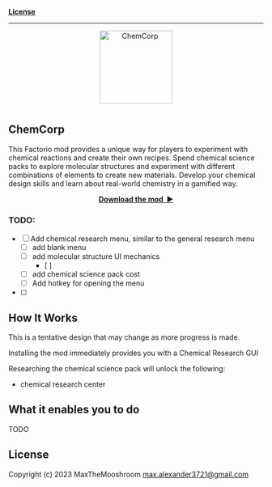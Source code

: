 **[License](#license)**

---

<p align="center">
  <img
    width="144"
    src="thumbnail.png"
    alt="ChemCorp"
  />
</p>

<p align="center">
  <a href="https://github.com/MaxTheMooshroom/ChemCorp/tags">
  </a>
  <a href="https://github.com/MaxTheMooshroom/ChemCorp/stargazers">
  </a>
</p>

<h1></h1>

<!-- Put your "fancy" image/video here -->
<!-- <img
  src=""
  align="right"
/> -->

ChemCorp
-----------------------

This Factorio mod provides a unique way for players to experiment with chemical reactions and create their own recipes. Spend chemical science packs to explore molecular structures and experiment with different combinations of elements to create new materials. Develop your chemical design skills and learn about real-world chemistry in a gamified way.

<p align="center">
  <a href="#"><strong>Download the mod&nbsp;&nbsp;▶</strong></a>
</p>

### TODO:
- [ ] Add chemical research menu, similar to the general research menu
	- [ ] add blank menu
	- [ ] add molecular structure UI mechanics
		- [ ] 
	- [ ] add chemical science pack cost
	- [ ] Add hotkey for opening the menu
- [ ] 

How It Works
-----------------------

This is a tentative design that may change as more progress is made.

Installing the mod immediately provides you with a Chemical Research GUI

Researching the chemical science pack will unlock the following:
- chemical research center


What it enables you to do
-------------------------
TODO

License
-------

Copyright (c) 2023 MaxTheMooshroom <max.alexander3721@gmail.com>

[factorio-mod-luacheck]: https://github.com/Roang-zero1/factorio-mod-luacheck
[EmmyLua-Annotations]: https://github.com/sumneko/lua-language-server/wiki/EmmyLua-Annotations
